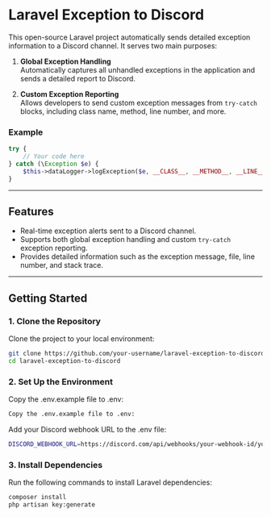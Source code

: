 # Laravel Exception to Discord

This open-source Laravel project automatically sends detailed exception information to a Discord channel. It serves two main purposes:

1. **Global Exception Handling**  
   Automatically captures all unhandled exceptions in the application and sends a detailed report to Discord.

2. **Custom Exception Reporting**  
   Allows developers to send custom exception messages from `try-catch` blocks, including class name, method, line number, and more.

### Example 
```php
try {
    // Your code here
} catch (\Exception $e) {
    $this->dataLogger->logException($e, __CLASS__, __METHOD__, __LINE__);
}
```

---

## Features

- Real-time exception alerts sent to a Discord channel.
- Supports both global exception handling and custom `try-catch` exception reporting.
- Provides detailed information such as the exception message, file, line number, and stack trace.

---

## Getting Started

### 1. Clone the Repository

Clone the project to your local environment:

```bash
git clone https://github.com/your-username/laravel-exception-to-discord.git
cd laravel-exception-to-discord
```
### 2. Set Up the Environment
Copy the .env.example file to .env:
```bash
Copy the .env.example file to .env:
```
Add your Discord webhook URL to the .env file:
```bash
DISCORD_WEBHOOK_URL=https://discord.com/api/webhooks/your-webhook-id/your-webhook-token
```
### 3. Install Dependencies
Run the following commands to install Laravel dependencies:

```bash
composer install
php artisan key:generate
```